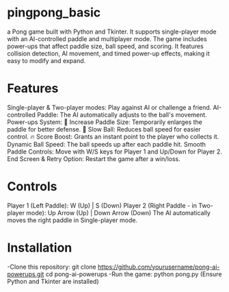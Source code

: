 # pingpong_basic
a Pong game built with Python and Tkinter. It supports single-player mode with an AI-controlled paddle and multiplayer mode. The game includes power-ups that affect paddle size, ball speed, and scoring. It features collision detection, AI movement, and timed power-up effects, making it easy to modify and expand.
# Features
Single-player & Two-player modes: Play against AI or challenge a friend.
AI-controlled Paddle: The AI automatically adjusts to the ball's movement.
Power-ups System:
🏓 Increase Paddle Size: Temporarily enlarges the paddle for better defense.
🐢 Slow Ball: Reduces ball speed for easier control.
🔥 Score Boost: Grants an instant point to the player who collects it.
Dynamic Ball Speed: The ball speeds up after each paddle hit.
Smooth Paddle Controls: Move with W/S keys for Player 1 and Up/Down for Player 2.
End Screen & Retry Option: Restart the game after a win/loss.
# Controls
Player 1 (Left Paddle): W (Up) | S (Down)
Player 2 (Right Paddle - in Two-player mode): Up Arrow (Up) | Down Arrow (Down)
The AI automatically moves the right paddle in Single-player mode.
# Installation
-Clone this repository:
git clone https://github.com/yourusername/pong-ai-powerups.git
cd pong-ai-powerups
-Run the game:
python pong.py
(Ensure Python and Tkinter are installed)
